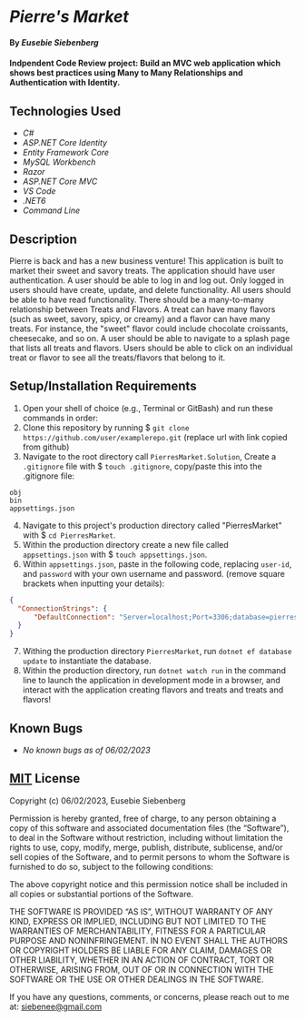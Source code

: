 # _Pierre's Market_

#### By _**Eusebie Siebenberg**_

#### Indpendent Code Review project: Build an MVC web application which shows best practices using Many to Many Relationships and Authentication with Identity. 

## Technologies Used

* _C#_
* _ASP.NET Core Identity_
* _Entity Framework Core_
* _MySQL Workbench_
* _Razor_
* _ASP.NET Core MVC_
* _VS Code_
* _.NET6_
* _Command Line_

## Description 

Pierre is back and has a new business venture! This application is built to market their sweet and savory treats. The application should have user authentication. A user should be able to log in and log out. Only logged in users should have create, update, and delete functionality. All users should be able to have read functionality.
There should be a many-to-many relationship between Treats and Flavors. A treat can have many flavors (such as sweet, savory, spicy, or creamy) and a flavor can have many treats. For instance, the "sweet" flavor could include chocolate croissants, cheesecake, and so on. A user should be able to navigate to a splash page that lists all treats and flavors. Users should be able to click on an individual treat or flavor to see all the treats/flavors that belong to it.

## Setup/Installation Requirements

1. Open your shell of choice (e.g., Terminal or GitBash) and run these commands in order:
2. Clone this repository by running $ `git clone https://github.com/user/examplerepo.git` (replace url with link copied from github)
3. Navigate to the root directory call `PierresMarket.Solution`, Create a `.gitignore` file with $ `touch .gitignore`, copy/paste this into the .gitignore file:
```
obj
bin
appsettings.json
```
4. Navigate to this project's production directory called "PierresMarket" with $ `cd PierresMarket`.
5. Within the production directory create a new file called `appsettings.json` with $ `touch appsettings.json`.
6. Within `appsettings.json`, paste in the following code, replacing `user-id`, and `password` with your own username and password.
(remove square brackets when inputting your details):

```json
{
  "ConnectionStrings": {
      "DefaultConnection": "Server=localhost;Port=3306;database=pierres_market;uid=[user-id];pwd=[password];"
  }
}
```
7. Withing the production directory `PierresMarket`, run `dotnet ef database update` to instantiate the database.
8. Within the production directory, run `dotnet watch run` in the command line to launch the application in development mode in a browser, and interact with the application creating flavors and treats and treats and flavors!

## Known Bugs 

* _No known bugs as of 06/02/2023_

## [MIT](https://opensource.org/license/mit/) License

Copyright (c) 06/02/2023, Eusebie Siebenberg

Permission is hereby granted, free of charge, to any person obtaining a copy of this software and associated documentation files (the “Software”), to deal in the Software without restriction, including without limitation the rights to use, copy, modify, merge, publish, distribute, sublicense, and/or sell copies of the Software, and to permit persons to whom the Software is furnished to do so, subject to the following conditions:

The above copyright notice and this permission notice shall be included in all copies or substantial portions of the Software.

THE SOFTWARE IS PROVIDED “AS IS”, WITHOUT WARRANTY OF ANY KIND, EXPRESS OR IMPLIED, INCLUDING BUT NOT LIMITED TO THE WARRANTIES OF MERCHANTABILITY, FITNESS FOR A PARTICULAR PURPOSE AND NONINFRINGEMENT. IN NO EVENT SHALL THE AUTHORS OR COPYRIGHT HOLDERS BE LIABLE FOR ANY CLAIM, DAMAGES OR OTHER LIABILITY, WHETHER IN AN ACTION OF CONTRACT, TORT OR OTHERWISE, ARISING FROM, OUT OF OR IN CONNECTION WITH THE SOFTWARE OR THE USE OR OTHER DEALINGS IN THE SOFTWARE.

If you have any questions, comments, or concerns, please reach out to me at: siebenee@gmail.com